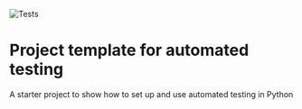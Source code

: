 ![Tests](https://github.com/lampssy/automated-testing-template/actions/workflows/tests.yml/badge.svg)

# Project template for automated testing
A starter project to show how to set up and use automated testing in Python
